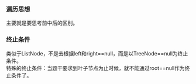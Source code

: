 ###   遍历思想
  主要就是要思考前中后的区别。  
  
### 终止条件
  类似于ListNode，不是去根据left和right==null，而是以TreeNode==null为终止条件。  
  特殊的终止条件：当题干要求到叶子节点为止时候，就不能通过root==null作为终止条件了。